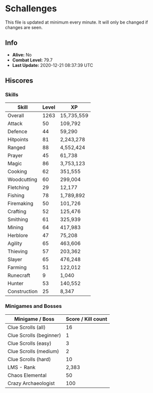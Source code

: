 # Schallenges

This file is updated at minimum every minute. It will only be changed if changes are seen.

## Info

 - **Alive:** No
 - **Combat Level:** 79.7
 - **Last Update:** 2020-12-21 08:37:39 UTC

## Hiscores

### Skills

| Skill | Level | XP |
|--|--|--|
| Overall | 1263 | 15,735,559 |
| Attack | 50 | 109,792 |
| Defence | 44 | 59,290 |
| Hitpoints | 81 | 2,243,278 |
| Ranged | 88 | 4,552,424 |
| Prayer | 45 | 61,738 |
| Magic | 86 | 3,753,123 |
| Cooking | 62 | 351,555 |
| Woodcutting | 60 | 299,004 |
| Fletching | 29 | 12,177 |
| Fishing | 78 | 1,789,892 |
| Firemaking | 50 | 101,726 |
| Crafting | 52 | 125,476 |
| Smithing | 61 | 325,939 |
| Mining | 64 | 417,983 |
| Herblore | 47 | 75,208 |
| Agility | 65 | 463,606 |
| Thieving | 57 | 203,362 |
| Slayer | 65 | 476,248 |
| Farming | 51 | 122,012 |
| Runecraft | 9 | 1,040 |
| Hunter | 53 | 140,552 |
| Construction | 25 | 8,347 |

### Minigames and Bosses

| Minigame / Boss | Score / Kill count |
|--|--|
| Clue Scrolls (all) | 16 |
| Clue Scrolls (beginner) | 1 |
| Clue Scrolls (easy) | 3 |
| Clue Scrolls (medium) | 2 |
| Clue Scrolls (hard) | 10 |
| LMS - Rank | 2,383 |
| Chaos Elemental | 50 |
| Crazy Archaeologist | 100 |
